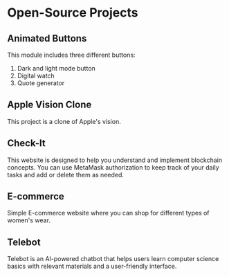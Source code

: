 # Open-Source Projects

## Animated Buttons

This module includes three different buttons:

1. Dark and light mode button
2. Digital watch
3. Quote generator

## Apple Vision Clone

This project is a clone of Apple's vision.

## Check-It

This website is designed to help you understand and implement blockchain concepts. You can use MetaMask authorization to keep track of your daily tasks and add or delete them as needed.

## E-commerce
Simple E-commerce website where you can shop for different types of women's wear.


## Telebot
Telebot is an AI-powered chatbot that helps users learn computer science basics with relevant materials and a user-friendly interface.

